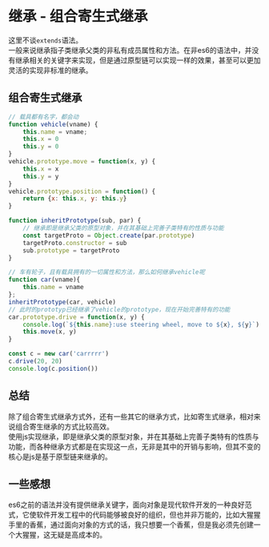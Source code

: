 # 继承 - 组合寄生式继承
这里不谈`extends`语法。  
一般来说继承指子类继承父类的非私有成员属性和方法。在非es6的语法中，并没有继承相关的关键字来实现，但是通过原型链可以实现一样的效果，甚至可以更加灵活的实现非标准的继承。

## 组合寄生式继承
```javascript
// 载具都有名字，都会动
function vehicle(vname) {
    this.name = vname;
    this.x = 0
    this.y = 0
}
vehicle.prototype.move = function(x, y) {
    this.x = x
    this.y = y
}
vehicle.prototype.position = function() {
    return {x: this.x, y: this.y}
}

function inheritPrototype(sub, par) {
    // 继承即是继承父类的原型对象，并在其基础上完善子类特有的性质与功能
    const targetProto = Object.create(par.prototype)
    targetProto.constructor = sub
    sub.prototype = targetProto
}

// 车有轮子，且有载具拥有的一切属性和方法，那么如何继承vehicle呢
function car(vname){
    this.name = vname
};
inheritPrototype(car, vehicle)
// 此时的prototyp已经继承了vehicle的prototype，现在开始完善特有的功能
car.prototype.drive = function(x, y) {
    console.log(`${this.name}:use steering wheel, move to ${x}, ${y}`)
    this.move(x, y)
}

const c = new car('carrrrr')
c.drive(20, 20)
console.log(c.position())
```

## 总结
除了组合寄生式继承方式外，还有一些其它的继承方式，比如寄生式继承，相对来说组合寄生继承的方式比较高效。  
使用js实现继承，即是继承父类的原型对象，并在其基础上完善子类特有的性质与功能，而各种继承方式都是在实现这一点，无非是其中的开销与影响，但其不变的核心是js是基于原型链来继承的。

## 一些感想
es6之前的语法并没有提供继承关键字，面向对象是现代软件开发的一种良好范式，它使软件开发工程中的代码能够被良好的组织，但也并非万能的，比如大猩猩手里的香蕉，通过面向对象的方式的话，我只想要一个香蕉，但是我必须先创建一个大猩猩，这无疑是高成本的。
